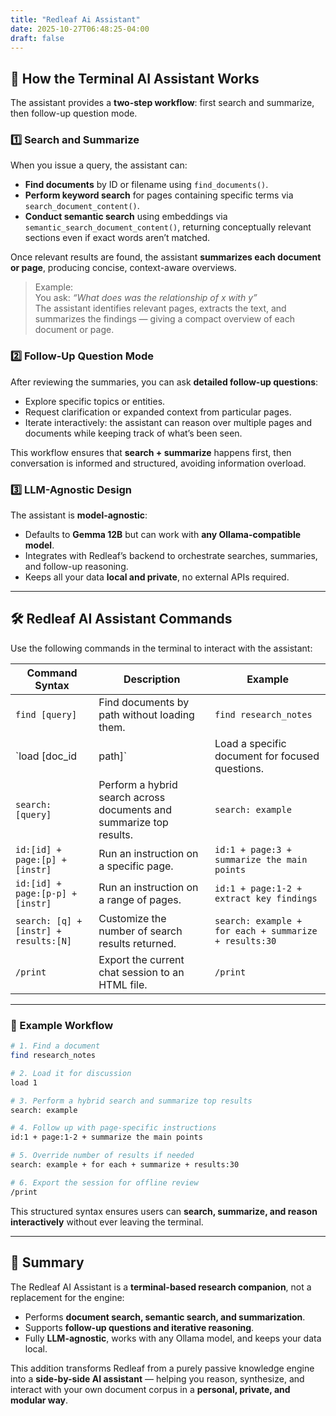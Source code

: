 ```yaml
---
title: "Redleaf Ai Assistant"
date: 2025-10-27T06:48:25-04:00
draft: false
---
```


## 🔎 How the Terminal AI Assistant Works

The assistant provides a **two-step workflow**: first search and summarize, then follow-up question mode.

### 1️⃣ Search and Summarize

When you issue a query, the assistant can:

- **Find documents** by ID or filename using `find_documents()`.  
- **Perform keyword search** for pages containing specific terms via `search_document_content()`.  
- **Conduct semantic search** using embeddings via `semantic_search_document_content()`, returning conceptually relevant sections even if exact words aren’t matched.

Once relevant results are found, the assistant **summarizes each document or page**, producing concise, context-aware overviews.

> Example:  
> You ask: *“What does was the relationship of x with y”*  
> The assistant identifies relevant pages, extracts the text, and summarizes the findings — giving a compact overview of each document or page.

### 2️⃣ Follow-Up Question Mode

After reviewing the summaries, you can ask **detailed follow-up questions**:

- Explore specific topics or entities.  
- Request clarification or expanded context from particular pages.  
- Iterate interactively: the assistant can reason over multiple pages and documents while keeping track of what’s been seen.

This workflow ensures that **search + summarize** happens first, then conversation is informed and structured, avoiding information overload.

### 3️⃣ LLM-Agnostic Design

The assistant is **model-agnostic**:  

- Defaults to **Gemma 12B** but can work with **any Ollama-compatible model**.  
- Integrates with Redleaf’s backend to orchestrate searches, summaries, and follow-up reasoning.  
- Keeps all your data **local and private**, no external APIs required.

---

## 🛠️ Redleaf AI Assistant Commands

Use the following commands in the terminal to interact with the assistant:

| Command Syntax | Description | Example |
|----------------|------------|---------|
| `find [query]` | Find documents by path without loading them. | `find research_notes` |
| `load [doc_id|path]` | Load a specific document for focused questions. | `load 1` |
| `search: [query]` | Perform a hybrid search across documents and summarize top results. | `search: example` |
| `id:[id] + page:[p] + [instr]` | Run an instruction on a specific page. | `id:1 + page:3 + summarize the main points` |
| `id:[id] + page:[p-p] + [instr]` | Run an instruction on a range of pages. | `id:1 + page:1-2 + extract key findings` |
| `search: [q] + [instr] + results:[N]` | Customize the number of search results returned. | `search: example + for each + summarize + results:30` |
| `/print` | Export the current chat session to an HTML file. | `/print` |

---

### 🔄 Example Workflow

```bash
# 1. Find a document
find research_notes

# 2. Load it for discussion
load 1

# 3. Perform a hybrid search and summarize top results
search: example

# 4. Follow up with page-specific instructions
id:1 + page:1-2 + summarize the main points

# 5. Override number of results if needed
search: example + for each + summarize + results:30

# 6. Export the session for offline review
/print
````

This structured syntax ensures users can **search, summarize, and reason interactively** without ever leaving the terminal.

---

## 🧩 Summary

The Redleaf AI Assistant is a **terminal-based research companion**, not a replacement for the engine:

* Performs **document search, semantic search, and summarization**.
* Supports **follow-up questions and iterative reasoning**.
* Fully **LLM-agnostic**, works with any Ollama model, and keeps your data local.

This addition transforms Redleaf from a purely passive knowledge engine into a **side-by-side AI assistant** — helping you reason, synthesize, and interact with your own document corpus in a **personal, private, and modular way**.
